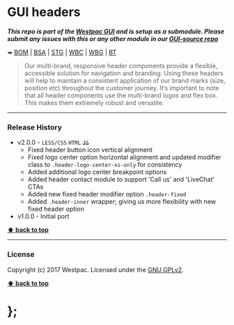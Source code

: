 GUI headers
===========

***This repo is part of the [Westpac GUI](http://gel.westpacgroup.com.au/GUI/) and is setup as a submodule. Please submit any issues with this or any other
module in our [GUI-source repo](https://github.com/WestpacCXTeam/GUI-source/issues)***

➠
[BOM](http://westpaccxteam.github.io/GUI-headers/tests/BOM/) |
[BSA](http://westpaccxteam.github.io/GUI-headers/tests/BSA/) |
[STG](http://westpaccxteam.github.io/GUI-headers/tests/STG/) |
[WBC](http://westpaccxteam.github.io/GUI-headers/tests/WBC/) |
[WBG](http://westpaccxteam.github.io/GUI-headers/tests/WBG/) |
[BT](http://westpaccxteam.github.io/GUI-headers/tests/BT/)

> Our multi-brand, responsive header components provide a flexible, accessible solution for navigation and branding. Using these headers will help to maintain a consistent application of our brand marks (size, position etc) throughout the customer journey. It’s important to note that all header components use the multi-brand logos and flex box. This makes them extremely robust and versatile.

----------------------------------------------------------------------------------------------------------------------------------------------------------------


### Release History

* v2.0.0 - `LESS/CSS` `HTML` ~~`JS`~~
	* Fixed header button icon vertical alignment
	* Fixed logo center option horizontal alignment and updated modifier class to `.header-logo-center-xs-only` for consistency
	* Added additional logo center breakpoint options
	* Added header contact module to support 'Call us' and 'LiveChat' CTAs
	* Added new fixed header modifier option `.header-fixed`
	* Added `.header-inner` wrapper; giving us more flexibility with new fixed header option
* v1.0.0 - Initial port

**[⬆ back to top](#content)**


----------------------------------------------------------------------------------------------------------------------------------------------------------------


### License

Copyright (c) 2017 Westpac. Licensed under the [GNU GPLv2](https://raw.githubusercontent.com/WestpacCXTeam/GUI-headers/master/LICENSE).

**[⬆ back to top](#content)**

# };
